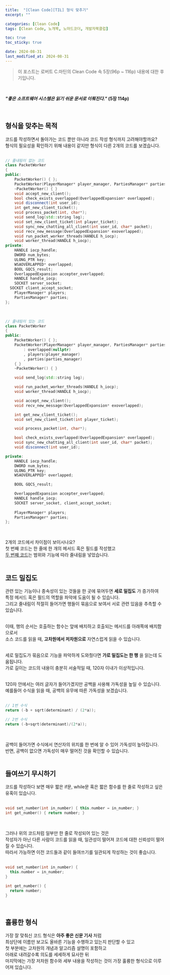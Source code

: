 ```yaml
---
title:  "[Clean Code][TIL] 형식 맞추기"
excerpt: ""

categories: [Clean Code]
tags: [Clean Code, 노개북, 노마드코더, 개발자북클럽]

toc: true
toc_sticky: true

date: 2024-08-31
last_modified_at: 2024-08-31
---
```


> 이 포스트는 로버트 C.마틴의 Clean Code 속 5장(96p ~ 116p) 내용에 대한 후기입니다.  

<br/>

**_"좋은 소프트웨어 시스템은 읽기 쉬운 문서로 이뤄진다."_ (5장 114p)**  

<br/>

## 형식을 맞추는 목적

코드를 작성하면서 돌아가는 코드 뿐만 아니라 코드 작성 형식까지 고려해야할까요?  
형식의 필요성을 확인하기 위해 내용이 같지만 형식이 다른 2개의 코드를 보겠습니다.  
<br/>

```c++
// 줄내림이 없는 코드
class PacketWorker
{
public:
	PacketWorker() { };
	PacketWorker(PlayerManager* player_manager, PartiesManager* parties_manager): overlapped(nullptr), players(player_manager), parties(parties_manager){ }
	~PacketWorker() { }
	void accept_new_client();
	bool check_exists_overlapped(OverlappedExpansion* overlapped);
	void disconnect(int user_id);
	int get_new_client_ticket();
	void process_packet(int, char*);
	void send_log(std::string log);
	void set_new_client_ticket(int player_ticket);
	void sync_new_chatting_all_client(int user_id, char* packet);
	void recv_new_message(OverlappedExpansion* exoverlapped);
	void run_packet_worker_threads(HANDLE h_iocp);
	void worker_thread(HANDLE h_iocp);
private:
	HANDLE iocp_handle;
	DWORD num_bytes;
	ULONG_PTR key;
	WSAOVERLAPPED* overlapped;
	BOOL GQCS_result;
	OverlappedExpansion accepter_overlapped;
	HANDLE handle_iocp;
	SOCKET server_socket;
  SOCKET client_accept_socket;
	PlayerManager* players;
	PartiesManager* parties;
};
```

<br/>

```c++
// 줄내림이 있는 코드
class PacketWorker
{
public:
	PacketWorker() { };
	PacketWorker(PlayerManager* player_manager, PartiesManager* parties_manager)
		: overlapped(nullptr)
		, players(player_manager)
		, parties(parties_manager)
	{ }
	~PacketWorker() { }

	void send_log(std::string log);

	void run_packet_worker_threads(HANDLE h_iocp);
	void worker_thread(HANDLE h_iocp);

	void accept_new_client();
	void recv_new_message(OverlappedExpansion* exoverlapped);

	int get_new_client_ticket();
	void set_new_client_ticket(int player_ticket);

	void process_packet(int, char*);

	bool check_exists_overlapped(OverlappedExpansion* overlapped);
	void sync_new_chatting_all_client(int user_id, char* packet);
	void disconnect(int user_id);

private:
	HANDLE iocp_handle;
	DWORD num_bytes;
	ULONG_PTR key;
	WSAOVERLAPPED* overlapped;

	BOOL GQCS_result;

	OverlappedExpansion accepter_overlapped;
	HANDLE handle_iocp;
	SOCKET server_socket, client_accept_socket;
	
	PlayerManager* players;
	PartiesManager* parties;
};
```

<br/>

2개의 코드에서 차이점이 보이시나요?  
첫 번째 코드는 한 줄에 한 개의 메서드 혹은 필드를 작성했고  
[두 번째 코드](https://github.com/Mgcllee/PokeHunter/blob/main/PokeHunter_Server/IOCPServer/PacketWorker.h)는 범위와 기능에 따라 줄내림을 넣었습니다.  
<br/>

## 코드 밀집도

관련 있는 기능이나 종속성이 있는 것들을 한 곳에 묶어두면 **세로 밀집도** 가 증가하여  
특정 메서드 혹은 필드의 역할을 파악에 도움이 될 수 있습니다.  
그리고 줄내림이 적절히 들어가면 행들이 묶음으로 보여서 서로 관련 있음을 추측할 수 있습니다.  
<br/>

이때, 행의 순서는 호출하는 함수는 앞에 배치하고 호출되는 메서드를 아래쪽에 배치함으로서  
소스 코드를 읽을 때, **고차원에서 저차원으로** 자연스럽게 읽을 수 있습니다.  
<br/>

세로 밀집도가 묶음으로 기능을 파악하게 도와줬다면 **가로 밀집도는 한 행** 을 읽는데 도움됩니다.  
가로 길이는 코드의 내용이 충분히 서술적일 때, 120자 이내가 이상적입니다.  
<br/>

120자 안에서는 여러 글자가 들어가겠지만 공백을 사용해 가독성을 높일 수 있습니다.  
예를들어 수식을 읽을 때, 공백의 유무에 따른 가독성을 보겠습니다.  
<br/>

```c++
// 1번 수식
return (-b + sqrt(determinant) / (2*a));

// 2번 수식
return (-b+sqrt(determinant)/(2*a));
```

<br/>

공백이 들어가면 수식에서 연산자의 위치를 한 번에 알 수 있어 가독성이 높아집니다.  
반면, 공백이 없으면 가독성이 매우 떨어진 것을 확인할 수 있습니다.  
<br/>

## 들여쓰기 무시하기

코드를 작성하다 보면 매우 짧은 if문, while문 혹은 짧은 함수를 한 줄로 작성하고 싶은 유혹이 있습니다.  
<br/>

```c++
void set_number(int in_number) { this.number = in_number; }
int get_number() { return number; }
```

<br/>

그러나 위의 코드처럼 일부만 한 줄로 작성되어 있는 것은  
작성자가 아닌 다른 사람이 코드를 읽을 때, 일관성이 떨어져 코드에 대한 신뢰성이 떨어질 수 있습니다.  
따라서 가능하면 이전 코드들과 같이 들여쓰기를 일관되게 작성하는 것이 좋습니다.  
<br/>

```c++
void set_number(int in_number) { 
  this.number = in_number; 
}

int get_number() { 
  return number; 
}
```

<br/>

## 훌륭한 형식

가장 잘 맞춰신 코드 형식은 **아주 좋은 신문 기사** 처럼  
최상단에 이름만 보고도 올바른 기능을 수행하고 있는지 판단할 수 있고  
첫 부분에는 고차원의 개념과 알고리즘 설명이 포함하고  
아래로 내려갈수록 의도를 세세하게 묘사한 뒤  
마지막에는 가장 저차원 함수와 세부 내용을 작성하는 것이 가장 훌륭한 형식으로 이루어져 있습니다.  
<br/>
